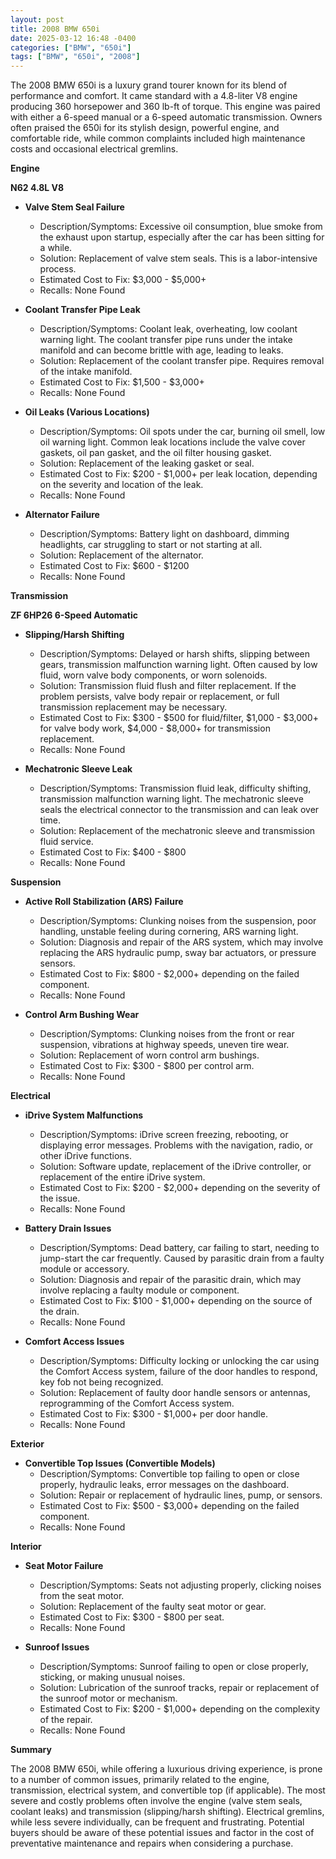 ```yaml
---
layout: post
title: 2008 BMW 650i
date: 2025-03-12 16:48 -0400
categories: ["BMW", "650i"]
tags: ["BMW", "650i", "2008"]
---
```

The 2008 BMW 650i is a luxury grand tourer known for its blend of performance and comfort. It came standard with a 4.8-liter V8 engine producing 360 horsepower and 360 lb-ft of torque. This engine was paired with either a 6-speed manual or a 6-speed automatic transmission. Owners often praised the 650i for its stylish design, powerful engine, and comfortable ride, while common complaints included high maintenance costs and occasional electrical gremlins.

**Engine**

**N62 4.8L V8**

*   **Valve Stem Seal Failure**
    *   Description/Symptoms: Excessive oil consumption, blue smoke from the exhaust upon startup, especially after the car has been sitting for a while.
    *   Solution: Replacement of valve stem seals. This is a labor-intensive process.
    *   Estimated Cost to Fix: $3,000 - $5,000+
    *   Recalls: None Found

*   **Coolant Transfer Pipe Leak**
    *   Description/Symptoms: Coolant leak, overheating, low coolant warning light. The coolant transfer pipe runs under the intake manifold and can become brittle with age, leading to leaks.
    *   Solution: Replacement of the coolant transfer pipe. Requires removal of the intake manifold.
    *   Estimated Cost to Fix: $1,500 - $3,000+
    *   Recalls: None Found

*   **Oil Leaks (Various Locations)**
    *   Description/Symptoms: Oil spots under the car, burning oil smell, low oil warning light. Common leak locations include the valve cover gaskets, oil pan gasket, and the oil filter housing gasket.
    *   Solution: Replacement of the leaking gasket or seal.
    *   Estimated Cost to Fix: $200 - $1,000+ per leak location, depending on the severity and location of the leak.
    *   Recalls: None Found

*   **Alternator Failure**
    *   Description/Symptoms: Battery light on dashboard, dimming headlights, car struggling to start or not starting at all.
    *   Solution: Replacement of the alternator.
    *   Estimated Cost to Fix: $600 - $1200
    *   Recalls: None Found

**Transmission**

**ZF 6HP26 6-Speed Automatic**

*   **Slipping/Harsh Shifting**
    *   Description/Symptoms: Delayed or harsh shifts, slipping between gears, transmission malfunction warning light. Often caused by low fluid, worn valve body components, or worn solenoids.
    *   Solution: Transmission fluid flush and filter replacement. If the problem persists, valve body repair or replacement, or full transmission replacement may be necessary.
    *   Estimated Cost to Fix: $300 - $500 for fluid/filter, $1,000 - $3,000+ for valve body work, $4,000 - $8,000+ for transmission replacement.
    *   Recalls: None Found

*   **Mechatronic Sleeve Leak**
    *   Description/Symptoms: Transmission fluid leak, difficulty shifting, transmission malfunction warning light. The mechatronic sleeve seals the electrical connector to the transmission and can leak over time.
    *   Solution: Replacement of the mechatronic sleeve and transmission fluid service.
    *   Estimated Cost to Fix: $400 - $800
    *   Recalls: None Found

**Suspension**

*   **Active Roll Stabilization (ARS) Failure**
    *   Description/Symptoms: Clunking noises from the suspension, poor handling, unstable feeling during cornering, ARS warning light.
    *   Solution: Diagnosis and repair of the ARS system, which may involve replacing the ARS hydraulic pump, sway bar actuators, or pressure sensors.
    *   Estimated Cost to Fix: $800 - $2,000+ depending on the failed component.
    *   Recalls: None Found

*   **Control Arm Bushing Wear**
    *   Description/Symptoms: Clunking noises from the front or rear suspension, vibrations at highway speeds, uneven tire wear.
    *   Solution: Replacement of worn control arm bushings.
    *   Estimated Cost to Fix: $300 - $800 per control arm.
    *   Recalls: None Found

**Electrical**

*   **iDrive System Malfunctions**
    *   Description/Symptoms: iDrive screen freezing, rebooting, or displaying error messages. Problems with the navigation, radio, or other iDrive functions.
    *   Solution: Software update, replacement of the iDrive controller, or replacement of the entire iDrive system.
    *   Estimated Cost to Fix: $200 - $2,000+ depending on the severity of the issue.
    *   Recalls: None Found

*   **Battery Drain Issues**
    *   Description/Symptoms: Dead battery, car failing to start, needing to jump-start the car frequently. Caused by parasitic drain from a faulty module or accessory.
    *   Solution: Diagnosis and repair of the parasitic drain, which may involve replacing a faulty module or component.
    *   Estimated Cost to Fix: $100 - $1,000+ depending on the source of the drain.
    *   Recalls: None Found

*   **Comfort Access Issues**
    *   Description/Symptoms: Difficulty locking or unlocking the car using the Comfort Access system, failure of the door handles to respond, key fob not being recognized.
    *   Solution: Replacement of faulty door handle sensors or antennas, reprogramming of the Comfort Access system.
    *   Estimated Cost to Fix: $300 - $1,000+ per door handle.
    *   Recalls: None Found

**Exterior**

*   **Convertible Top Issues (Convertible Models)**
    *   Description/Symptoms: Convertible top failing to open or close properly, hydraulic leaks, error messages on the dashboard.
    *   Solution: Repair or replacement of hydraulic lines, pump, or sensors.
    *   Estimated Cost to Fix: $500 - $3,000+ depending on the failed component.
    *   Recalls: None Found

**Interior**

*   **Seat Motor Failure**
    *   Description/Symptoms: Seats not adjusting properly, clicking noises from the seat motor.
    *   Solution: Replacement of the faulty seat motor or gear.
    *   Estimated Cost to Fix: $300 - $800 per seat.
    *   Recalls: None Found

*   **Sunroof Issues**
    *   Description/Symptoms: Sunroof failing to open or close properly, sticking, or making unusual noises.
    *   Solution: Lubrication of the sunroof tracks, repair or replacement of the sunroof motor or mechanism.
    *   Estimated Cost to Fix: $200 - $1,000+ depending on the complexity of the repair.
    *   Recalls: None Found

**Summary**

The 2008 BMW 650i, while offering a luxurious driving experience, is prone to a number of common issues, primarily related to the engine, transmission, electrical system, and convertible top (if applicable). The most severe and costly problems often involve the engine (valve stem seals, coolant leaks) and transmission (slipping/harsh shifting). Electrical gremlins, while less severe individually, can be frequent and frustrating. Potential buyers should be aware of these potential issues and factor in the cost of preventative maintenance and repairs when considering a purchase.

